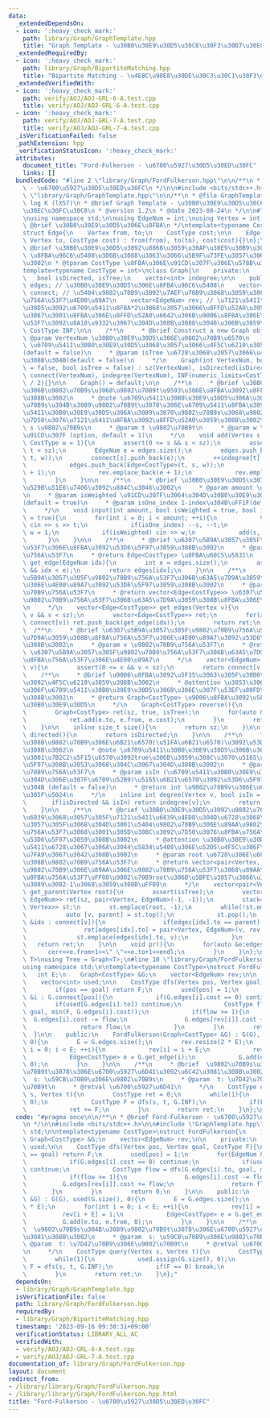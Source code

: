 ```yaml
---
data:
  _extendedDependsOn:
  - icon: ':heavy_check_mark:'
    path: library/Graph/GraphTemplate.hpp
    title: "Graph Template - \u30B0\u30E9\u30D5\u30C6\u30F3\u30D7\u30EC\u30FC\u30C8"
  _extendedRequiredBy:
  - icon: ':heavy_check_mark:'
    path: library/Graph/BipartiteMatching.hpp
    title: "Bipartite Matching - \u4E8C\u90E8\u30DE\u30C3\u30C1\u30F3\u30B0"
  _extendedVerifiedWith:
  - icon: ':heavy_check_mark:'
    path: verify/AOJ/AOJ-GRL-6-A.test.cpp
    title: verify/AOJ/AOJ-GRL-6-A.test.cpp
  - icon: ':heavy_check_mark:'
    path: verify/AOJ/AOJ-GRL-7-A.test.cpp
    title: verify/AOJ/AOJ-GRL-7-A.test.cpp
  _isVerificationFailed: false
  _pathExtension: hpp
  _verificationStatusIcon: ':heavy_check_mark:'
  attributes:
    document_title: "Ford-Fulkerson - \u6700\u5927\u30D5\u30ED\u30FC"
    links: []
  bundledCode: "#line 2 \"library/Graph/FordFulkerson.hpp\"\n\n/**\n * @brief Ford-Fulkerson\
    \ - \u6700\u5927\u30D5\u30ED\u30FC\n */\n\n#include <bits/stdc++.h>\n\n#line 2\
    \ \"library/Graph/GraphTemplate.hpp\"\n\n/**\n * @file GraphTemplate.hpp\n * @author\
    \ log K (lX57)\n * @brief Graph Template - \u30B0\u30E9\u30D5\u30C6\u30F3\u30D7\
    \u30EC\u30FC\u30C8\n * @version 1.2\n * @date 2023-08-24\n */\n\n#line 12 \"library/Graph/GraphTemplate.hpp\"\
    \nusing namespace std;\n\nusing EdgeNum = int;\nusing Vertex = int;\n\n/**\n *\
    \ @brief \u30B0\u30E9\u30D5\u306E\u8FBA\n */\ntemplate<typename CostType = int>\n\
    struct Edge{\n    Vertex from, to;\n    CostType cost;\n\n    Edge(Vertex from,\
    \ Vertex to, CostType cost) : from(from), to(to), cost(cost){}\n};\n\n/**\n *\
    \ @brief \u30B0\u30E9\u30D5\u3092\u8868\u3059\u30AF\u30E9\u30B9\u3002\n * @note\
    \ \u8FBA\u96C6\u5408\u306B\u3088\u3063\u3066\u5B9F\u73FE\u3057\u3066\u3044\u308B\
    \u3002\n * @tparam CostType \u8FBA\u306E\u91CD\u307F\u306E\u578B\u3002\n */\n\
    template<typename CostType = int>\nclass Graph{\n    private:\n    int sz;\n \
    \   bool isDirected, isTree;\n    vector<int> indegree;\n\n    public:\n    vector<Edge<CostType>>\
    \ edges; // \u30B0\u30E9\u30D5\u306E\u8FBA\u96C6\u5408\n    vector<vector<EdgeNum>>\
    \ connect; // \u5404\u9802\u70B9\u3092\u7AEF\u70B9\u3068\u3059\u308B\u8FBA\u306E\
    \u756A\u53F7\u4E00\u89A7\n    vector<EdgeNum> rev; // \u7121\u5411\u30B0\u30E9\
    \u30D5\u3092\u6709\u5411\u8FBA*2\u3068\u3057\u3066\u8FFD\u52A0\u3059\u308B\u306E\
    \u3067\u3001\u8FBA\u306E\u8FFD\u52A0\u6642\u306B\u9006\u8FBA\u306E\u8FBA\u756A\
    \u53F7\u3092\u8A18\u9332\u3067\u304D\u308B\u3088\u3046\u306B\u3059\u308B\n   \
    \ CostType INF;\n\n    /**\n     * @brief Construct a new Graph object\n     *\
    \ @param VertexNum \u30B0\u30E9\u30D5\u306E\u9802\u70B9\u6570\n     * @param isDirected\
    \ \u6709\u5411\u30B0\u30E9\u30D5\u3068\u3057\u3066\u4F5C\u6210\u3059\u308B\u304B\
    (default = false)\n     * @param isTree \u6728\u3068\u3057\u3066\u4F5C\u6210\u3059\
    \u308B\u304B(default = false)\n     */\n    Graph(int VertexNum, bool isDirected\
    \ = false, bool isTree = false) : sz(VertexNum), isDirected(isDirected), isTree(isTree),\
    \ connect(VertexNum), indegree(VertexNum), INF(numeric_limits<CostType>::max()\
    \ / 2){}\n\n    Graph() = default;\n\n    /**\n     * @brief \u30B0\u30E9\u30D5\
    \u306B\u9802\u70B9s\u3068\u9802\u70B9t\u9593\u306E\u8FBA\u3092\u8FFD\u52A0\u3059\
    \u308B\u3002\n     * @note \u6709\u5411\u30B0\u30E9\u30D5\u306A\u3089\u3070\u9802\
    \u70B9s\u304B\u3089\u9802\u70B9t\u3078\u306E\u6709\u5411\u8FBA\u3092\u3001\u7121\
    \u5411\u30B0\u30E9\u30D5\u306A\u3089\u3070\u9802\u70B9s\u3068\u9802\u70B9t\u3092\
    \u7D50\u3076\u7121\u5411\u8FBA\u3092\u8FFD\u52A0\u3059\u308B\u3002\n     * @param\
    \ s \u9802\u70B9s\n     * @param t \u9802\u70B9t\n     * @param w \u8FBA\u306E\
    \u91CD\u307F (option, default = 1)\n     */\n    void add(Vertex s, Vertex t,\
    \ CostType w = 1){\n        assert(0 <= s && s < sz);\n        assert(0 <= t &&\
    \ t < sz);\n        EdgeNum e = edges.size();\n        edges.push_back(Edge<CostType>(s,\
    \ t, w));\n        connect[s].push_back(e);\n        ++indegree[t];\n        if(!isDirected){\n\
    \            edges.push_back(Edge<CostType>(t, s, w));\n            connect[t].push_back(e\
    \ + 1);\n            rev.emplace_back(e + 1);\n            rev.emplace_back(e);\n\
    \        }\n    }\n\n    /**\n     * @brief \u30B0\u30E9\u30D5\u3078\u306E\u5165\
    \u529B\u51E6\u7406\u3092\u884C\u3046\u3002\n     * @param amount \u8FBA\u306E\u6570\
    \n     * @param isWeighted \u91CD\u307F\u3064\u304D\u30B0\u30E9\u30D5\u304B\uFF1F\
    (default = true)\n     * @param isOne_index 1-index\u304B\uFF1F(default = true)\n\
    \     */\n    void input(int amount, bool isWeighted = true, bool isOne_index\
    \ = true){\n        for(int i = 0; i < amount; ++i){\n            Vertex s, t;\
    \ cin >> s >> t;\n            if(isOne_index) --s, --t;\n            CostType\
    \ w = 1;\n            if(isWeighted) cin >> w;\n            add(s, t, w);\n  \
    \      }\n    }\n\n    /**\n     * @brief \u6307\u5B9A\u3057\u305F\u8FBA\u756A\
    \u53F7\u306E\u8FBA\u3092\u53D6\u5F97\u3059\u308B\u3002\n     * @param idx \u8FBA\
    \u756A\u53F7\n     * @return Edge<CostType> \u8FBA\u60C5\u5831\n     */\n    Edge<CostType>\
    \ get_edge(EdgeNum idx){\n        int e = edges.size();\n        assert(0 <= idx\
    \ && idx < e);\n        return edges[idx];\n    }\n\n    /**\n     * @brief \u6307\
    \u5B9A\u3057\u305F\u9802\u70B9\u756A\u53F7\u306B\u63A5\u7D9A\u3059\u308B\u8FBA\
    \u306E\u4E00\u89A7\u3092\u53D6\u5F97\u3059\u308B\u3002\n     * @param v \u9802\
    \u70B9\u756A\u53F7\n     * @return vector<Edge<CostType>> \u6307\u5B9A\u3057\u305F\
    \u9802\u70B9\u756A\u53F7\u306B\u63A5\u7D9A\u3059\u308B\u8FBA\u306E\u4E00\u89A7\
    \n     */\n    vector<Edge<CostType>> get_edges(Vertex v){\n        assert(0 <=\
    \ v && v < sz);\n        vector<Edge<CostType>> ret;\n        for(auto &idx :\
    \ connect[v]) ret.push_back(get_edge(idx));\n        return ret;\n    }\n\n  \
    \  /**\n     * @brief \u6307\u5B9A\u3057\u305F\u9802\u70B9\u756A\u53F7\u306B\u63A5\
    \u7D9A\u3059\u308B\u8FBA\u756A\u53F7\u306E\u4E00\u89A7\u3092\u53D6\u5F97\u3059\
    \u308B\u3002\n     * @param v \u9802\u70B9\u756A\u53F7\n     * @return vector<EdgeNum>\
    \ \u6307\u5B9A\u3057\u305F\u9802\u70B9\u756A\u53F7\u306B\u63A5\u7D9A\u3059\u308B\
    \u8FBA\u756A\u53F7\u306E\u4E00\u89A7\n     */\n    vector<EdgeNum> get_list(Vertex\
    \ v){\n        assert(0 <= v && v < sz);\n        return connect[v];\n    }\n\n\
    \    /**\n     * @brief \u9006\u8FBA\u3092\u5F35\u3063\u305F\u30B0\u30E9\u30D5\
    \u3092\u4F5C\u6210\u3059\u308B\u3002\n     * @attention \u3053\u306E\u64CD\u4F5C\
    \u306F\u6709\u5411\u30B0\u30E9\u30D5\u306B\u306E\u307F\u53EF\u80FD\u3067\u3042\
    \u308B\u3002\n     * @return Graph<CostType> \u9006\u8FBA\u3092\u5F35\u3063\u305F\
    \u30B0\u30E9\u30D5\n     */\n    Graph<CostType> reverse(){\n        assert(isDirected);\n\
    \        Graph<CostType> ret(sz, true, isTree);\n        for(auto &e : edges){\n\
    \            ret.add(e.to, e.from, e.cost);\n        }\n        return ret;\n\
    \    }\n\n    inline size_t size(){\n        return sz;\n    }\n\n    inline bool\
    \ directed(){\n        return isDirected;\n    }\n\n    /**\n     * @brief \u3042\
    \u308B\u9802\u70B9\u306E\u6B21\u6570(\u51FA\u6B21\u6570)\u3092\u53D6\u5F97\u3059\
    \u308B\u3002\n     * @note \u6709\u5411\u30B0\u30E9\u30D5\u306B\u304A\u3044\u3066\
    \u3001\u7B2C2\u5F15\u6570\u3092true\u306B\u3059\u308C\u3070\u5165\u6B21\u6570\u3092\
    \u5F97\u308B\u3053\u3068\u304C\u3067\u304D\u308B\u3002\n     * @param v \u9802\
    \u70B9\u756A\u53F7\n     * @param isIn (\u6709\u5411\u30B0\u30E9\u30D5\u306E\u3068\
    \u304D\u306E\u307F\u6709\u52B9)\u5165\u6B21\u6570\u3092\u53D6\u5F97\u3059\u308B\
    \u304B (default = false)\n     * @return int \u9802\u70B9v\u306E\u6307\u5B9A\u3057\
    \u305F\u5024\n     */\n    inline int degree(Vertex v, bool isIn = false){\n \
    \       if(isDirected && isIn) return indegree[v];\n        return (int)connect[v].size();\n\
    \    }\n\n    /**\n     * @brief \u30B0\u30E9\u30D5\u3092\u9802\u70B9root\u3092\
    \u6839\u3068\u3057\u305F\u7121\u5411\u6839\u4ED8\u304D\u6728\u3068\u307F\u306A\
    \u3057\u305F\u3068\u304D\u3001\u5404\u9802\u70B9\u306E\u89AA\u9802\u70B9\u306E\
    \u756A\u53F7\u3068\u3001\u305D\u308C\u3092\u7D50\u3076\u8FBA\u756A\u53F7\u3092\
    \u53D6\u5F97\u3059\u308B\u3002\n     * @attention \u30B0\u30E9\u30D5\u304C\u7121\
    \u5411\u6728\u3067\u306A\u3044\u5834\u5408\u306E\u52D5\u4F5C\u306F\u672A\u5B9A\
    \u7FA9\u3067\u3042\u308B\u3002\n     * @param root \u6728\u306E\u6839\u3068\u3059\
    \u308B\u9802\u70B9\u756A\u53F7\n     * @return vector<pair<Vertex, EdgeNum>> \u5404\
    \u9802\u70B9\u306E\u89AA\u306E\u9802\u70B9\u756A\u53F7\u3068\u89AA\u3078\u306E\
    \u8FBA\u756A\u53F7\uFF08\u9802\u70B9root\u306B\u5BFE\u3057\u3066\u306F\u3069\u3061\
    \u3089\u3082-1\u3068\u3059\u308B\uFF09\n     */\n    vector<pair<Vertex, EdgeNum>>\
    \ get_parent(Vertex root){\n        assert(isTree);\n        vector<pair<Vertex,\
    \ EdgeNum>> ret(sz, pair<Vertex, EdgeNum>(-1, -1));\n        stack<pair<Vertex,\
    \ Vertex>> st;\n        st.emplace(root, -1);\n        while(!st.empty()){\n \
    \           auto [v, parent] = st.top();\n            st.pop();\n            for(auto\
    \ &idx : connect[v]){\n                if(edges[idx].to == parent) continue;\n\
    \                ret[edges[idx].to] = pair<Vertex, EdgeNum>(v, rev[idx]);\n  \
    \              st.emplace(edges[idx].to, v);\n            }\n        }\n     \
    \   return ret;\n    }\n\n    void pr(){\n        for(auto &e:edges){\n      \
    \      cerr<<e.from+1<<\" \"<<e.to+1<<endl;\n        }\n    }\n};\n\ntemplate<typename\
    \ T>\nusing Tree = Graph<T>;\n#line 10 \"library/Graph/FordFulkerson.hpp\"\n\n\
    using namespace std;\n\ntemplate<typename CostType>\nstruct FordFulkerson{\n \
    \   int E;\n    Graph<CostType> &G;\n    vector<EdgeNum> rev;\n\n    private:\n\
    \    vector<int> used;\n\n    CostType dfs(Vertex pos, Vertex goal, CostType F){\n\
    \        if(pos == goal) return F;\n        used[pos] = 1;\n        for(EdgeNum\
    \ &i : G.connect[pos]){\n            if(G.edges[i].cost == 0) continue;\n    \
    \        if(used[G.edges[i].to]) continue;\n            CostType flow = dfs(G.edges[i].to,\
    \ goal, min(F, G.edges[i].cost));\n            if(flow >= 1){\n              \
    \  G.edges[i].cost -= flow;\n                G.edges[rev[i]].cost += flow;\n \
    \               return flow;\n            }\n        }\n        return 0;\n  \
    \  }\n\n    public:\n    FordFulkerson(Graph<CostType> &G) : G(G), used(G.size(),\
    \ 0){\n        E = G.edges.size();\n        rev.resize(2 * E);\n        for(int\
    \ i = 0; i < E; ++i){\n            rev[i] = i + E;\n            rev[i + E] = i;\n\
    \            Edge<CostType> e = G.get_edge(i);\n            G.add(e.to, e.from,\
    \ 0);\n        }\n    }\n\n    /**\n     * @brief  \u9802\u70B9s\u304B\u3089\u9802\
    \u70B9t\u3078\u306E\u6700\u5927\u6D41\u3092\u6C42\u3081\u308B\u3002\n     * @param\
    \  s: \u59CB\u70B9\u306E\u9802\u70B9s\n     * @param  t: \u7D42\u70B9\u306E\u9802\
    \u70B9t\n     * @retval \u6700\u5927\u6D41\n     */\n    CostType query(Vertex\
    \ s, Vertex t){\n        CostType ret = 0;\n        while(1){\n            used.assign(G.size(),\
    \ 0);\n            CostType F = dfs(s, t, G.INF);\n            if(F == 0) break;\n\
    \            ret += F;\n        }\n        return ret;\n    }\n};\n"
  code: "#pragma once\n\n/**\n * @brief Ford-Fulkerson - \u6700\u5927\u30D5\u30ED\u30FC\
    \n */\n\n#include <bits/stdc++.h>\n\n#include \"GraphTemplate.hpp\"\n\nusing namespace\
    \ std;\n\ntemplate<typename CostType>\nstruct FordFulkerson{\n    int E;\n   \
    \ Graph<CostType> &G;\n    vector<EdgeNum> rev;\n\n    private:\n    vector<int>\
    \ used;\n\n    CostType dfs(Vertex pos, Vertex goal, CostType F){\n        if(pos\
    \ == goal) return F;\n        used[pos] = 1;\n        for(EdgeNum &i : G.connect[pos]){\n\
    \            if(G.edges[i].cost == 0) continue;\n            if(used[G.edges[i].to])\
    \ continue;\n            CostType flow = dfs(G.edges[i].to, goal, min(F, G.edges[i].cost));\n\
    \            if(flow >= 1){\n                G.edges[i].cost -= flow;\n      \
    \          G.edges[rev[i]].cost += flow;\n                return flow;\n     \
    \       }\n        }\n        return 0;\n    }\n\n    public:\n    FordFulkerson(Graph<CostType>\
    \ &G) : G(G), used(G.size(), 0){\n        E = G.edges.size();\n        rev.resize(2\
    \ * E);\n        for(int i = 0; i < E; ++i){\n            rev[i] = i + E;\n  \
    \          rev[i + E] = i;\n            Edge<CostType> e = G.get_edge(i);\n  \
    \          G.add(e.to, e.from, 0);\n        }\n    }\n\n    /**\n     * @brief\
    \  \u9802\u70B9s\u304B\u3089\u9802\u70B9t\u3078\u306E\u6700\u5927\u6D41\u3092\u6C42\
    \u3081\u308B\u3002\n     * @param  s: \u59CB\u70B9\u306E\u9802\u70B9s\n     *\
    \ @param  t: \u7D42\u70B9\u306E\u9802\u70B9t\n     * @retval \u6700\u5927\u6D41\
    \n     */\n    CostType query(Vertex s, Vertex t){\n        CostType ret = 0;\n\
    \        while(1){\n            used.assign(G.size(), 0);\n            CostType\
    \ F = dfs(s, t, G.INF);\n            if(F == 0) break;\n            ret += F;\n\
    \        }\n        return ret;\n    }\n};"
  dependsOn:
  - library/Graph/GraphTemplate.hpp
  isVerificationFile: false
  path: library/Graph/FordFulkerson.hpp
  requiredBy:
  - library/Graph/BipartiteMatching.hpp
  timestamp: '2023-09-16 09:30:31+09:00'
  verificationStatus: LIBRARY_ALL_AC
  verifiedWith:
  - verify/AOJ/AOJ-GRL-6-A.test.cpp
  - verify/AOJ/AOJ-GRL-7-A.test.cpp
documentation_of: library/Graph/FordFulkerson.hpp
layout: document
redirect_from:
- /library/library/Graph/FordFulkerson.hpp
- /library/library/Graph/FordFulkerson.hpp.html
title: "Ford-Fulkerson - \u6700\u5927\u30D5\u30ED\u30FC"
---
```

